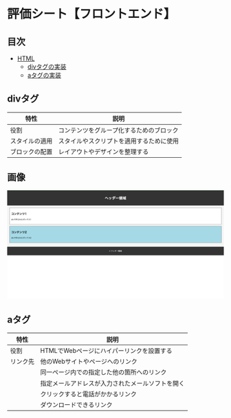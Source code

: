 # 評価シート【フロントエンド】

## 目次
- [HTML](#HTML)
    - [divタグの実装](#user-content-divタグ)
    - [aタグの実装](#user-content-aタグ)

## divタグ
| 特性 | 説明 |
|------|------|
| 役割 | コンテンツをグループ化するためのブロック |
| スタイルの適用 | スタイルやスクリプトを適用するために使用 |
| ブロックの配置 | レイアウトやデザインを整理する |

## 画像
![divデモ画像](images/div-demo.png)

## aタグ
| 特性 | 説明 |
|------|------|
| 役割 | HTMLでWebページにハイパーリンクを設置する |
| リンク先 | 他のWebサイトやページへのリンク |
| | 同一ページ内での指定した他の箇所へのリンク |
| | 指定メールアドレスが入力されたメールソフトを開く |
| | クリックすると電話がかかるリンク |
| | ダウンロードできるリンク |